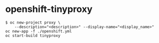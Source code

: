 # openshift-tinyproxy

```
$ oc new-project proxy \
    --description="<description>" --display-name="<display_name>"
oc new-app -f ./openshift.yml
oc start-build tinyproxy
```
